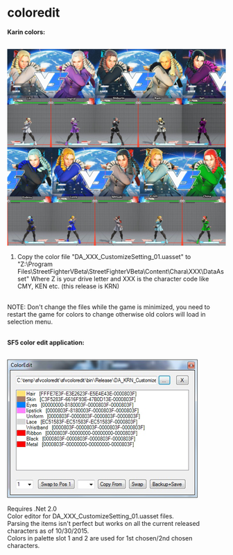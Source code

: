 # coloredit
<b>Karin colors:</b><br><br>

<img src="https://github.com/anoncode/coloredit/blob/master/karincolors.jpg">

1. Copy the color file "DA_XXX_CustomizeSetting_01.uasset"  to "Z:\Program Files\StreetFighterVBeta\StreetFighterVBeta\Content\Chara\XXX\DataAsset"
Where Z is your drive letter and XXX is the character code like CMY, KEN etc. (this release is KRN)<br><br>

NOTE: Don't change the files while the game is minimized, you need to restart the game for colors to change otherwise old colors will load in selection menu.<br><br>

<b>SF5 color edit application:</b><br><br>

<img src="https://github.com/anoncode/coloredit/blob/master/screenshot.jpg">

Requires .Net 2.0<br>
Color editor for DA_XXX_CustomizeSetting_01.uasset files.<br>
Parsing the items isn't perfect but works on all the current released characters as of 10/30/2015.<br>
Colors in palette slot 1 and 2 are used for 1st chosen/2nd chosen characters.<br>
